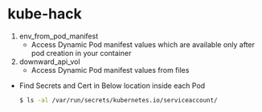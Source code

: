 # kube-hack

1. env_from_pod_manifest
    - Access Dynamic Pod manifest values which are available only after pod creation in your container 
2. downward_api_vol
    - Access Dynamic Pod manifest values from files


- Find Secrets and Cert in Below location inside each Pod
  ```bash
  $ ls -al /var/run/secrets/kubernetes.io/serviceaccount/
  ```
